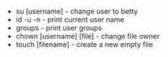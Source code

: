 - su [username] - change user to betty
- id -u -n - print current user name
- groups - print user groups
- chown [username] [file] - change file owner
- touch [filename] - create a new empty file
